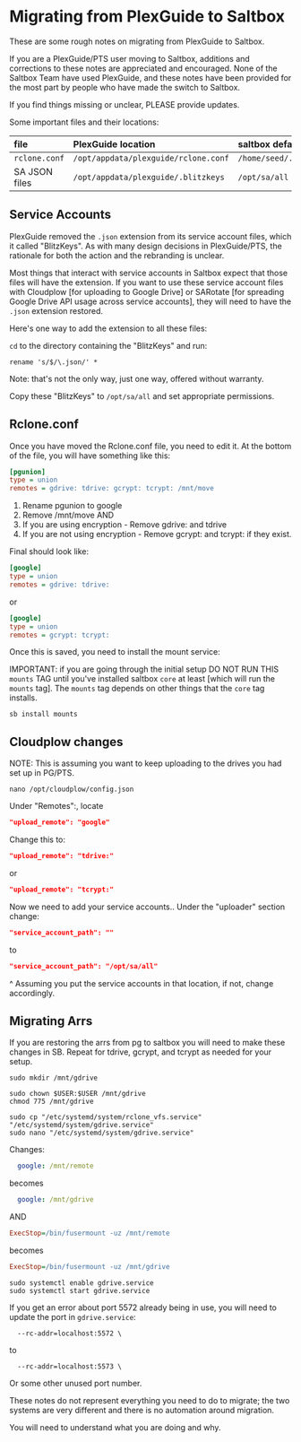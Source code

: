 # Migrating from PlexGuide to Saltbox

These are some rough notes on migrating from PlexGuide to Saltbox.

If you are a PlexGuide/PTS user moving to Saltbox, additions and corrections to these notes are appreciated and encouraged.  None of the Saltbox Team have used PlexGuide, and these notes have been provided for the most part by people who have made the switch to Saltbox.

If you find things missing or unclear, PLEASE provide updates.

Some important files and their locations:

|     file       |           PlexGuide location         |         saltbox default location        |
|:---------------|:-------------------------------------|:----------------------------------------|
| `rclone.conf`  | `/opt/appdata/plexguide/rclone.conf` | `/home/seed/.config/rclone/rclone.conf` |
| SA JSON files  | `/opt/appdata/plexguide/.blitzkeys`  | `/opt/sa/all`                           |

## Service Accounts

PlexGuide removed the `.json` extension from its service account files, which it called "BlitzKeys".  As with many design decisions in PlexGuide/PTS, the rationale for both the action and the rebranding is unclear.

Most things that interact with service accounts in Saltbox expect that those files will have the extension.  If you want to use these service account files with Cloudplow [for uploading to Google Drive] or SARotate [for spreading Google Drive API usage across service accounts], they will need to have the `.json` extension restored.

Here's one way to add the extension to all these files:

`cd` to the directory containing the "BlitzKeys" and run:

```
rename 's/$/\.json/' *
```

Note: that's not the only way, just one way, offered without warranty.

Copy these "BlitzKeys" to `/opt/sa/all` and set appropriate permissions.

## Rclone.conf

Once you have moved the Rclone.conf file, you need to edit it.  At the bottom of the file, you will have something like this:

```ini
[pgunion]
type = union
remotes = gdrive: tdrive: gcrypt: tcrypt: /mnt/move
```

1. Rename pgunion to google
2. Remove /mnt/move
AND
3. If you are using encryption - Remove gdrive: and tdrive
4. If you are not using encryption - Remove gcrypt: and tcrypt: if they exist.

Final should look like:

```ini
[google]
type = union
remotes = gdrive: tdrive:
```

or

```ini
[google]
type = union
remotes = gcrypt: tcrypt:
```

Once this is saved, you need to install the mount service:

IMPORTANT: if you are going through the initial setup DO NOT RUN THIS `mounts` TAG until you've installed saltbox `core` at least [which will run the `mounts` tag].  The `mounts` tag depends on other things that the `core` tag installs.

```shell
sb install mounts
```

## Cloudplow changes

NOTE: This is assuming you want to keep uploading to the drives you had set up in PG/PTS.

```shell
nano /opt/cloudplow/config.json
```

Under "Remotes":, locate

```json
"upload_remote": "google"
```

Change this to:

```json
"upload_remote": "tdrive:"
```

or

```json
"upload_remote": "tcrypt:"
```

Now we need to add your service accounts..  Under the "uploader" section change:

```json
"service_account_path": ""
```

to

```json
"service_account_path": "/opt/sa/all"
```

^ Assuming you put the service accounts in that location, if not, change accordingly.

## Migrating Arrs

If you are restoring the arrs from pg to saltbox you will need to make these changes in SB.
Repeat for tdrive, gcrypt, and tcrypt as needed for your setup.

```shell
sudo mkdir /mnt/gdrive
```

```shell
sudo chown $USER:$USER /mnt/gdrive
chmod 775 /mnt/gdrive
```

```shell
sudo cp "/etc/systemd/system/rclone_vfs.service" "/etc/systemd/system/gdrive.service"
sudo nano "/etc/systemd/system/gdrive.service"
```

Changes:

```yaml
  google: /mnt/remote
```

becomes

```yaml
  google: /mnt/gdrive
```

AND

```ini
ExecStop=/bin/fusermount -uz /mnt/remote
```

becomes

```ini
ExecStop=/bin/fusermount -uz /mnt/gdrive
```

```shell
sudo systemctl enable gdrive.service
sudo systemctl start gdrive.service
```

If you get an error about port 5572 already being in use, you will need to update the port in `gdrive.service`:

```
  --rc-addr=localhost:5572 \
```
to
```
  --rc-addr=localhost:5573 \
```

Or some other unused port number.


These notes do not represent everything you need to do to migrate; the two systems are very different and there is no automation around migration.

You will need to understand what you are doing and why.
